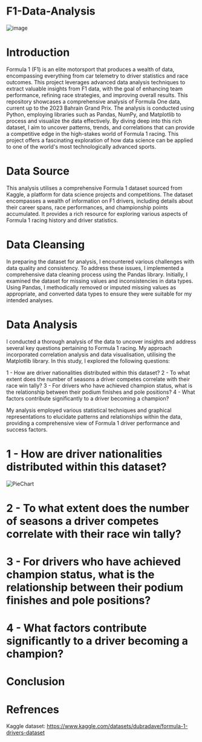 # F1-Data-Analysis

![image](https://github.com/user-attachments/assets/3c90f600-2c35-46d0-95e2-685920b72386)

# Introduction 
Formula 1 (F1) is an elite motorsport that produces a wealth of data, encompassing everything from car telemetry to driver statistics and race outcomes. This project leverages advanced data analysis techniques to extract valuable insights from F1 data, with the goal of enhancing team performance, refining race strategies, and improving overall results.
This repository showcases a comprehensive analysis of Formula One data, current up to the 2023 Bahrain Grand Prix. The analysis is conducted using Python, employing libraries such as Pandas, NumPy, and Matplotlib to process and visualize the data effectively.
By diving deep into this rich dataset, I aim to uncover patterns, trends, and correlations that can provide a competitive edge in the high-stakes world of Formula 1 racing. This project offers a fascinating exploration of how data science can be applied to one of the world's most technologically advanced sports.

# Data Source
This analysis utilises a comprehensive Formula 1 dataset sourced from Kaggle, a platform for data science projects and competitions. The dataset encompasses a wealth of information on F1 drivers, including details about their career spans, race performances, and championship points accumulated. It provides a rich resource for exploring various aspects of Formula 1 racing history and driver statistics.

# Data Cleansing 
In preparing the dataset for analysis, I encountered various challenges with data quality and consistency. To address these issues, I implemented a comprehensive data cleaning process using the Pandas library.
Initially, I examined the dataset for missing values and inconsistencies in data types. Using Pandas, I methodically removed or imputed missing values as appropriate, and converted data types to ensure they were suitable for my intended analyses.

# Data Analysis 
I conducted a thorough analysis of the data to uncover insights and address several key questions pertaining to Formula 1 racing. My approach incorporated correlation analysis and data visualisation, utilising the Matplotlib library.
In this study, I explored the following questions:

1 - How are driver nationalities distributed within this dataset?
2 - To what extent does the number of seasons a driver competes correlate with their race win tally?
3 - For drivers who have achieved champion status, what is the relationship between their podium finishes and pole positions?
4 - What factors contribute significantly to a driver becoming a champion?

My analysis employed various statistical techniques and graphical representations to elucidate patterns and relationships within the data, providing a comprehensive view of Formula 1 driver performance and success factors.

# 1 - How are driver nationalities distributed within this dataset?
![PieChart](https://github.com/user-attachments/assets/c3c9dbb5-7161-4a81-8b05-9a00ad163b58)


# 2 - To what extent does the number of seasons a driver competes correlate with their race win tally?

# 3 - For drivers who have achieved champion status, what is the relationship between their podium finishes and pole positions?

# 4 - What factors contribute significantly to a driver becoming a champion?

# Conclusion 

# Refrences 
Kaggle dataset: https://www.kaggle.com/datasets/dubradave/formula-1-drivers-dataset
